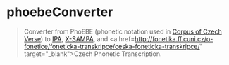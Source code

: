 # phoebeConverter
> Converter from PhoEBE (phonetic notation used in <a href="http://versologie.cz" target="_blank">Corpus of Czech Verse</a>) to <a href="https://en.wikipedia.org/wiki/International_Phonetic_Alphabet" target="_blank">IPA</a>, <a href=" https://en.wikipedia.org/wiki/X-SAMPA" target="_blank">X-SAMPA</a>, and <a href=http://fonetika.ff.cuni.cz/o-fonetice/foneticka-transkripce/ceska-foneticka-transkripce/" target="_blank">Czech Phonetic Transcription</a>.
